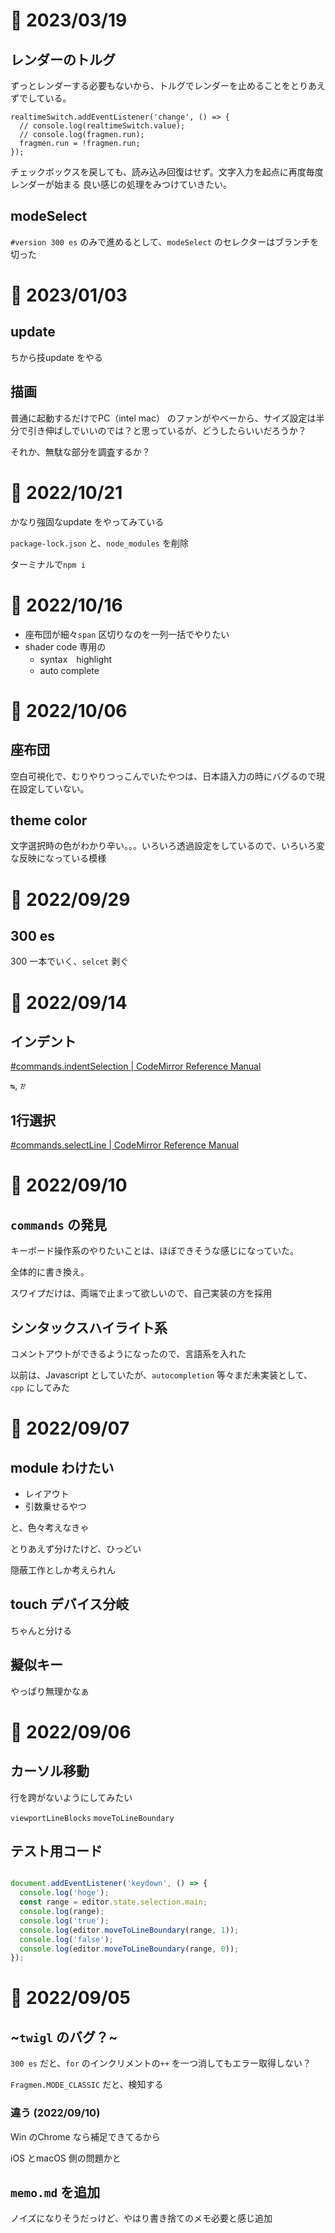 # 📝 2023/03/19

## レンダーのトルグ

ずっとレンダーする必要もないから、トルグでレンダーを止めることをとりあえずでしている。

```JavaScripit
realtimeSwitch.addEventListener('change', () => {
  // console.log(realtimeSwitch.value);
  // console.log(fragmen.run);
  fragmen.run = !fragmen.run;
});
```

チェックボックスを戻しても、読み込み回復はせず。文字入力を起点に再度毎度レンダーが始まる
良い感じの処理をみつけていきたい。

## modeSelect

`#version 300 es` のみで進めるとして、`modeSelect` のセレクターはブランチを切った

# 📝 2023/01/03

## update

ちから技update をやる

## 描画

普通に起動するだけでPC（intel mac） のファンがやべーから、サイズ設定は半分で引き伸ばしでいいのでは？と思っているが、どうしたらいいだろうか？

それか、無駄な部分を調査するか？

# 📝 2022/10/21

かなり強固なupdate をやってみている

`package-lock.json` と、`node_modules` を削除

ターミナルで`npm i`

# 📝 2022/10/16

- 座布団が細々`span` 区切りなのを一列一括でやりたい
- shader code 専用の
  - syntax　highlight
  - auto complete

# 📝 2022/10/06

## 座布団

空白可視化で、むりやりつっこんでいたやつは、日本語入力の時にバグるので現在設定していない。

## theme color

文字選択時の色がわかり辛い。。。いろいろ透過設定をしているので、いろいろ変な反映になっている模様

# 📝 2022/09/29

## 300 es

300 一本でいく、`selcet` 剥ぐ

# 📝 2022/09/14

## インデント

[#commands.indentSelection | CodeMirror Reference Manual](https://codemirror.net/docs/ref/#commands.indentSelection)

`↹`, `᳅`

## 1行選択

[#commands.selectLine | CodeMirror Reference Manual](https://codemirror.net/docs/ref/#commands.selectLine)

# 📝 2022/09/10

## `commands` の発見

キーボード操作系のやりたいことは、ほぼできそうな感じになっていた。

全体的に書き換え。

スワイプだけは、両端で止まって欲しいので、自己実装の方を採用

## シンタックスハイライト系

コメントアウトができるようになったので、言語系を入れた

以前は、Javascript としていたが、`autocompletion` 等々まだ未実装として、`cpp` にしてみた

# 📝 2022/09/07

## module わけたい

- レイアウト
- 引数乗せるやつ

と、色々考えなきゃ

とりあえず分けたけど、ひっどい

隠蔽工作としか考えられん

## touch デバイス分岐

ちゃんと分ける

## 擬似キー

やっぱり無理かなぁ

# 📝 2022/09/06

## カーソル移動

行を跨がないようにしてみたい

`viewportLineBlocks`
`moveToLineBoundary`

## テスト用コード

``` .js

document.addEventListener('keydown', () => {
  console.log('hoge');
  const range = editor.state.selection.main;
  console.log(range);
  console.log('true');
  console.log(editor.moveToLineBoundary(range, 1));
  console.log('false');
  console.log(editor.moveToLineBoundary(range, 0));
});

```

# 📝 2022/09/05

## ~`twigl` のバグ？~

`300 es` だと、`for` のインクリメントの`++` を一つ消してもエラー取得しない？

`Fragmen.MODE_CLASSIC` だと、検知する

### 違う (2022/09/10)

Win のChrome なら補足できてるから

iOS とmacOS 側の問題かと

## `memo.md` を追加

ノイズになりそうだっけど、やはり書き捨てのメモ必要と感じ追加
